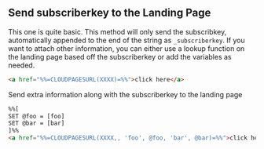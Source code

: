 ## Send subscriberkey to the Landing Page
This one is quite basic. This method will only send the subscribkey, automatically appended to the end of the string as `_subscriberkey`. If you want to attach other information, you can either use a lookup function on the landing page based off the subscriberkey or add the variables as needed.
```html
<a href="%%=CLOUDPAGESURL(XXXX)=%%">click here</a>
```
Send extra information along with the subscriberkey to the landing page
```html
%%[
SET @foo = [foo]
SET @bar = [bar]
]%%
<a href="%%=CLOUDPAGESURL(XXXX,, 'foo', @foo, 'bar', @bar)=%%">click here</a>
```

